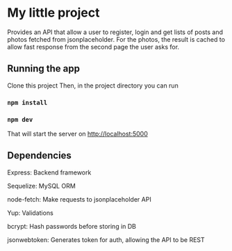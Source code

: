 # My little project

Provides an API that allow a user to register, login and get lists of posts and photos fetched from jsonplaceholder.
For the photos, the result is cached to allow fast response from the second page the user asks for.

## Running the app

Clone this project
Then, in the project directory you can run

### `npm install`

### `npm dev`

That will start the server on [http://localhost:5000](http://localhost:5000)

## Dependencies

Express: Backend framework

Sequelize: MySQL ORM

node-fetch: Make requests to jsonplaceholder API

Yup: Validations

bcrypt: Hash passwords before storing in DB

jsonwebtoken: Generates token for auth, allowing the API to be REST

